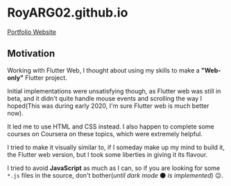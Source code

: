 # RoyARG02.github.io

[Portfolio Website](https://royarg02.github.io)

## Motivation

Working with Flutter Web, I thought about using my skills to make a **"Web-only"** Flutter project.

Initial implementations were unsatisfying though, as Flutter web was still in beta, and it didn't quite handle mouse events and scrolling the way I hoped(This was during early 2020, I'm sure Flutter web is much better now).

It led me to use HTML and CSS instead. I also happen to complete some courses on Coursera on these topics, which were extremely helpful.

I tried to make it visually similar to, if I someday make up my mind to build it, the Flutter web version, but I took some liberties in giving it its flavour.

I tried to avoid **JavaScript** as much as I can, so if you are looking for some `*.js` files in the source, don't bother(_until dark mode_ :new_moon: _is implemented_) :wink:.
